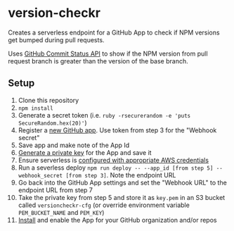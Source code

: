 # version-checkr
Creates a serverless endpoint for a GitHub App to check if NPM versions get bumped during pull requests.

Uses [GitHub Commit Status API](https://github.com/blog/1227-commit-status-api) to show if the NPM version from pull request branch is greater than the version of the base branch.

## Setup

1. Clone this repository
2. `npm install`
3. Generate a secret token (i.e. `ruby -rsecurerandom -e 'puts SecureRandom.hex(20)'`)
4. Register a [new GitHub app](https://developer.github.com/apps/building-integrations/setting-up-and-registering-github-apps/registering-github-apps/). Use token from step 3 for the "Webhook secret"
5. Save app and make note of the App Id
6. [Generate a private key](https://developer.github.com/apps/building-integrations/setting-up-and-registering-github-apps/registering-github-apps/#generating-a-private-key) for the App and save it
7. Ensure serverless is [configured with appropriate AWS credentials](https://serverless.com/framework/docs/providers/aws/guide/quick-start/)
8. Run a severless deploy `npm run deploy -- --app_id [from step 5] --webhook_secret [from step 3]`. Note the endpoint URL
9. Go back into the GitHub App settings and set the "Webhook URL" to the endpoint URL from step 7
10. Take the private key from step 5 and store it as `key.pem` in an S3 bucket called `versioncheckr-cfg` (or override environment variable `PEM_BUCKET_NAME` and `PEM_KEY`) 
11. [Install](https://developer.github.com/apps/building-integrations/setting-up-and-registering-github-apps/about-installation-options-for-github-apps/) and enable the App for your GitHub organization and/or repos
